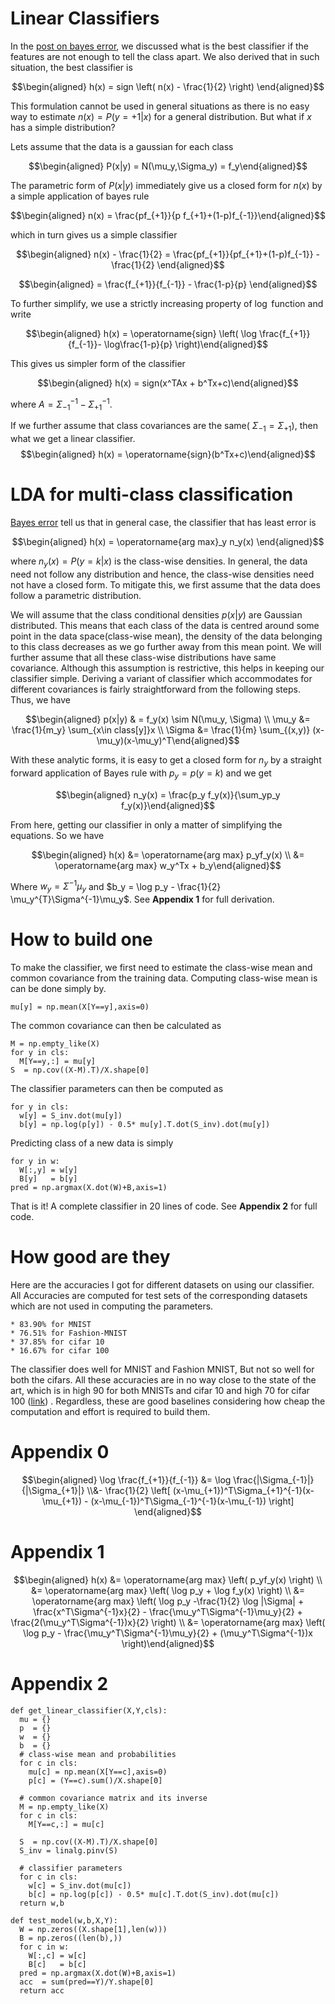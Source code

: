 # Linear Classifiers


In the [post on bayes error](/2018/02/11/bayes-error), we discussed what
is the best classifier if the features are not enough to tell the class
apart. We also derived that in such situation, the best classifier is

$$\begin{aligned}
  h(x) = sign \left( n(x) - \frac{1}{2} \right) \end{aligned}$$

 This
formulation cannot be used in general situations as there is no easy way
to estimate $n(x) = P(y=+1|x)$ for a general distribution. But what if
$x$ has a simple distribution?

Lets assume that the data is a gaussian for each class

 $$\begin{aligned}
P(x|y) = N(\mu_y,\Sigma_y) = f_y\end{aligned}$$

 The parametric form of
$P(x|y)$ immediately give us a closed form for $n(x)$ by a simple
application of bayes rule

 $$\begin{aligned}
 n(x) = \frac{pf_{+1}}{p f_{+1}+(1-p)f_{-1}}\end{aligned}$$

 which in
turn gives us a simple classifier

 $$\begin{aligned}
 n(x) - \frac{1}{2} = \frac{pf_{+1}}{pf_{+1}+(1-p)f_{-1}} - \frac{1}{2} \end{aligned}$$



$$\begin{aligned}
 = \frac{f_{+1}}{f_{-1}} - \frac{1-p}{p} \end{aligned}$$



To further simplify, we use a strictly increasing property of $\log$
function and write

 $$\begin{aligned}
  h(x) = \operatorname{sign} \left( \log \frac{f_{+1}}{f_{-1}}- \log\frac{1-p}{p} \right)\end{aligned}$$


This gives us simpler form of the classifier

 $$\begin{aligned}
 h(x) = sign(x^TAx + b^Tx+c)\end{aligned}$$

 where
$A = \Sigma_{-1}^{-1}-\Sigma_{+1}^{-1}$.

If we further assume that class covariances are the same(
$\Sigma_{-1}=\Sigma_{+1}$), then what we get a linear classifier.
$$\begin{aligned}
  h(x) = \operatorname{sign}(b^Tx+c)\end{aligned}$$



LDA for multi-class classification
==================================

[Bayes error](/2018/02/11/bayes-error) tell us that in general case, the
classifier that has least error is

 $$\begin{aligned}
   h(x) = \operatorname{arg max}_y n_y(x) \end{aligned}$$

 where
$n_y(x) = P(y=k|x)$ is the class-wise densities. In general, the data
need not follow any distribution and hence, the class-wise densities
need not have a closed form. To mitigate this, we first assume that the
data does follow a parametric distribution.

We will assume that the class conditional densities $p(x|y)$ are
Gaussian distributed. This means that each class of the data is centred
around some point in the data space(class-wise mean), the density of the
data belonging to this class decreases as we go further away from this
mean point. We will further assume that all these class-wise
distributions have same covariance. Although this assumption is
restrictive, this helps in keeping our classifier simple. Deriving a
variant of classifier which accommodates for different covariances is
fairly straightforward from the following steps. Thus, we have

$$\begin{aligned}
p(x|y) & = f_y(x) \sim N(\mu_y, \Sigma) 
\\
\mu_y &= \frac{1}{m_y} \sum_{x\in class[y]}x
\\
\Sigma &= \frac{1}{m} \sum_{(x,y)} (x-\mu_y)(x-\mu_y)^T\end{aligned}$$



With these analytic forms, it is easy to get a closed form for $n_y$ by
a straight forward application of Bayes rule with $p_y=p(y=k)$ and we
get

 $$\begin{aligned}
  n_y(x) = \frac{p_y f_y(x)}{\sum_yp_y f_y(x)}\end{aligned}$$



From here, getting our classifier in only a matter of simplifying the
equations. So we have

 $$\begin{aligned}
  h(x) &= \operatorname{arg max} p_yf_y(x)
  \\
  &= \operatorname{arg max} w_y^Tx + b_y\end{aligned}$$



Where $w_y = \Sigma^{-1}\mu_y$ and
$b_y = \log p_y - \frac{1}{2} \mu_y^{T}\Sigma^{-1}\mu_y$. See **Appendix
1** for full derivation.

How to build one
================

To make the classifier, we first need to estimate the class-wise mean
and common covariance from the training data. Computing class-wise mean
is can be done simply by.

    mu[y] = np.mean(X[Y==y],axis=0)

The common covariance can then be calculated as

    M = np.empty_like(X)
    for y in cls:
      M[Y==y,:] = mu[y]
    S  = np.cov((X-M).T)/X.shape[0]

The classifier parameters can then be computed as

    for y in cls:
      w[y] = S_inv.dot(mu[y])
      b[y] = np.log(p[y]) - 0.5* mu[y].T.dot(S_inv).dot(mu[y]) 

Predicting class of a new data is simply

    for y in w:
      W[:,y] = w[y]
      B[y]   = b[y]
    pred = np.argmax(X.dot(W)+B,axis=1)

That is it! A complete classifier in 20 lines of code. See **Appendix
2** for full code.

How good are they
=================

Here are the accuracies I got for different datasets on using our
classifier. All Accuracies are computed for test sets of the
corresponding datasets which are not used in computing the parameters.

    * 83.90% for MNIST 
    * 76.51% for Fashion-MNIST 
    * 37.85% for cifar 10 
    * 16.67% for cifar 100

The classifier does well for MNIST and Fashion MNIST, But not so well
for both the cifars. All these accuracies are in no way close to the
state of the art, which is in high 90 for both MNISTs and cifar 10 and
high 70 for cifar 100
([link](http://rodrigob.github.io/are_we_there_yet/build/classification_datasets_results.html))
. Regardless, these are good baselines considering how cheap the
computation and effort is required to build them.

Appendix 0
==========

$$\begin{aligned}
\log \frac{f_{+1}}{f_{-1}} &= 
\log 
    \frac{|\Sigma_{-1}|}{|\Sigma_{+1}|} 
    \\&- 
    \frac{1}{2}
        \left[
        (x-\mu_{+1})^T\Sigma_{+1}^{-1}(x-\mu_{+1}) 
        - 
        (x-\mu_{-1})^T\Sigma_{-1}^{-1}(x-\mu_{-1})  
    \right] \end{aligned}$$



Appendix 1
==========

$$\begin{aligned}
  h(x) &= \operatorname{arg max} \left( p_yf_y(x) \right)
  \\
  &= \operatorname{arg max} \left( \log p_y + \log f_y(x)  \right)
  \\
  &= \operatorname{arg max} \left( \log p_y -\frac{1}{2} \log |\Sigma| + \frac{x^T\Sigma^{-1}x}{2} - \frac{\mu_y^T\Sigma^{-1}\mu_y}{2} + \frac{2(\mu_y^T\Sigma^{-1})x}{2}  \right)
  \\
  &= \operatorname{arg max} \left( \log p_y - \frac{\mu_y^T\Sigma^{-1}\mu_y}{2} + (\mu_y^T\Sigma^{-1})x  \right)\end{aligned}$$



Appendix 2
==========

    def get_linear_classifier(X,Y,cls):
      mu = {}
      p  = {}
      w  = {}
      b  = {}
      # class-wise mean and probabilities
      for c in cls:
        mu[c] = np.mean(X[Y==c],axis=0)
        p[c] = (Y==c).sum()/X.shape[0]

      # common covariance matrix and its inverse
      M = np.empty_like(X)
      for c in cls:
        M[Y==c,:] = mu[c]

      S  = np.cov((X-M).T)/X.shape[0] 
      S_inv = linalg.pinv(S)
      
      # classifier parameters
      for c in cls:
        w[c] = S_inv.dot(mu[c])
        b[c] = np.log(p[c]) - 0.5* mu[c].T.dot(S_inv).dot(mu[c]) 
      return w,b

    def test_model(w,b,X,Y):
      W = np.zeros((X.shape[1],len(w)))
      B = np.zeros((len(b),))
      for c in w:
        W[:,c] = w[c]
        B[c]   = b[c]
      pred = np.argmax(X.dot(W)+B,axis=1) 
      acc  = sum(pred==Y)/Y.shape[0]
      return acc

